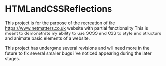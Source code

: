 # HTMLandCSSReflections
This project is for the purpose of the recreation of the https://www.netmatters.co.uk website with partial functionality
This is meant to demonstrate my ability to use SCSS and CSS to style and structure and animate basic elements of a website. 


This project has undergone several revisions and will need more in the future to fix several smaller bugs i've noticed appearing during the later stages. 
